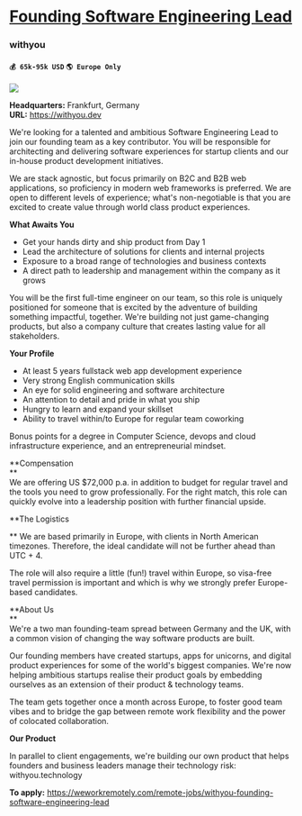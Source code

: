 # [Founding Software Engineering Lead](https://www.remotewlb.com/apply/founding-software-engineering-lead)  
### withyou  
#### `💰 65k-95k USD` `🌎 Europe Only`  
![](https://we-work-remotely.imgix.net/logos/0134/0540/logo.gif?ixlib=rails-4.0.0&w=50&h=50&dpr=2&fit=fill&auto=compress)

**Headquarters:** Frankfurt, Germany  
**URL:** https://withyou.dev

We're looking for a talented and ambitious Software Engineering Lead to join our founding team as a key contributor. You will be responsible for architecting and delivering software experiences for startup clients and our in-house product development initiatives.  
  
We are stack agnostic, but focus primarily on B2C and B2B web applications, so proficiency in modern web frameworks is preferred. We are open to different levels of experience; what's non-negotiable is that you are excited to create value through world class product experiences.  
  
 **What Awaits You**

  * Get your hands dirty and ship product from Day 1
  * Lead the architecture of solutions for clients and internal projects
  * Exposure to a broad range of technologies and business contexts
  * A direct path to leadership and management within the company as it grows

You will be the first full-time engineer on our team, so this role is uniquely positioned for someone that is excited by the adventure of building something impactful, together. We're building not just game-changing products, but also a company culture that creates lasting value for all stakeholders.

  

 **Your Profile**

  * At least 5 years fullstack web app development experience
  * Very strong English communication skills
  * An eye for solid engineering and software architecture
  * An attention to detail and pride in what you ship
  * Hungry to learn and expand your skillset
  * Ability to travel within/to Europe for regular team coworking

Bonus points for a degree in Computer Science, devops and cloud infrastructure experience, and an entrepreneurial mindset.  
  
 **Compensation  
**  
We are offering US $72,000 p.a. in addition to budget for regular travel and the tools you need to grow professionally. For the right match, this role can quickly evolve into a leadership position with further financial upside.  
  
 **The Logistics  
  
** We are based primarily in Europe, with clients in North American timezones. Therefore, the ideal candidate will not be further ahead than UTC + 4.  
  
The role will also require a little (fun!) travel within Europe, so visa-free travel permission is important and which is why we strongly prefer Europe-based candidates.  
  
 **About Us  
**  
We're a two man founding-team spread between Germany and the UK, with a common vision of changing the way software products are built.  
  
Our founding members have created startups, apps for unicorns, and digital product experiences for some of the world's biggest companies. We're now helping ambitious startups realise their product goals by embedding ourselves as an extension of their product & technology teams.  
  
The team gets together once a month across Europe, to foster good team vibes and to bridge the gap between remote work flexibility and the power of colocated collaboration.  
  
 **Our Product**  
  
In parallel to client engagements, we're building our own product that helps founders and business leaders manage their technology risk: withyou.technology

**To apply:** https://weworkremotely.com/remote-jobs/withyou-founding-software-engineering-lead

